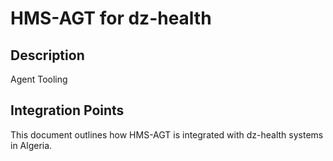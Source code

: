 # HMS-AGT for dz-health

## Description

Agent Tooling

## Integration Points

This document outlines how HMS-AGT is integrated with dz-health systems in Algeria.
